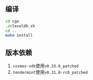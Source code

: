 ## 编译
```bash
cd cgo
./cleveldb.sh
cd ..
make install
```

## 版本依赖

1. `cosmos-sdk`使用`v0.33.0_patched` 
2. `tendermint`使用`v0.31.0-rc0_patched` 
